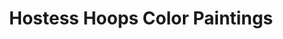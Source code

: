 ---
title: Hostess Hoops Color Paintings
caption: '&copy; 2015 Bully! Entertainment and Hostess.'
order: '05'
---